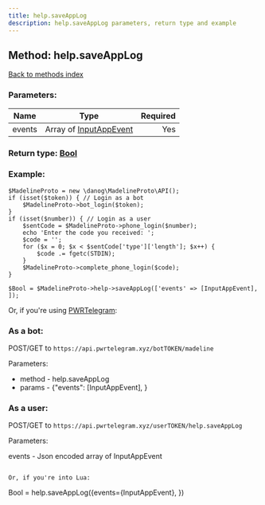 ```yaml
---
title: help.saveAppLog
description: help.saveAppLog parameters, return type and example
---
```

## Method: help.saveAppLog  
[Back to methods index](index.md)


### Parameters:

| Name     |    Type       | Required |
|----------|:-------------:|---------:|
|events|Array of [InputAppEvent](../types/InputAppEvent.md) | Yes|


### Return type: [Bool](../types/Bool.md)

### Example:


```
$MadelineProto = new \danog\MadelineProto\API();
if (isset($token)) { // Login as a bot
    $MadelineProto->bot_login($token);
}
if (isset($number)) { // Login as a user
    $sentCode = $MadelineProto->phone_login($number);
    echo 'Enter the code you received: ';
    $code = '';
    for ($x = 0; $x < $sentCode['type']['length']; $x++) {
        $code .= fgetc(STDIN);
    }
    $MadelineProto->complete_phone_login($code);
}

$Bool = $MadelineProto->help->saveAppLog(['events' => [InputAppEvent], ]);
```

Or, if you're using [PWRTelegram](https://pwrtelegram.xyz):

### As a bot:

POST/GET to `https://api.pwrtelegram.xyz/botTOKEN/madeline`

Parameters:

* method - help.saveAppLog
* params - {"events": [InputAppEvent], }



### As a user:

POST/GET to `https://api.pwrtelegram.xyz/userTOKEN/help.saveAppLog`

Parameters:

events - Json encoded  array of InputAppEvent


```

Or, if you're into Lua:

```
Bool = help.saveAppLog({events={InputAppEvent}, })
```

